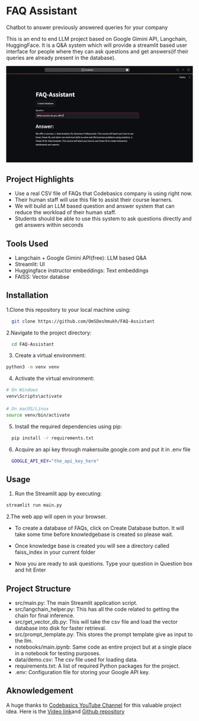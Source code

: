 # FAQ Assistant
 Chatbot to answer previously answered queries for your company

This is an end to end LLM project based on Google Gimini API, Langchain, HuggingFace. It is a  Q&A system which will provide a streamlit based user interface for people where they can ask questions and get answers(if their queries are already present in the database). 

![](images/example.png)

## Project Highlights

- Use a real CSV file of FAQs that Codebasics company is using right now. 
- Their human staff will use this file to assist their course learners.
- We will build an LLM based question and answer system that can reduce the workload of their human staff.
- Students should be able to use this system to ask questions directly and get answers within seconds

## Tools Used
  - Langchain + Google Gimini API(free): LLM based Q&A
  - Streamlit: UI
  - Huggingface instructor embeddings: Text embeddings
  - FAISS: Vector databse

## Installation

1.Clone this repository to your local machine using:

```bash
  git clone https://github.com/OmSDeshmukh/FAQ-Assistant
```
2.Navigate to the project directory:

```bash
  cd FAQ-Assistant
```

3. Create a virtual environment:

```bash
python3 -m venv venv
```

4. Activate the virtual environment:

```bash
# On Windows
venv\Scripts\activate

# On macOS/Linux
source venv/bin/activate
```

5. Install the required dependencies using pip:

```bash
  pip install -r requirements.txt
```

6. Acquire an api key through makersuite.google.com and put it in .env file

```bash
  GOOGLE_API_KEY="the_api_key_here"
```

## Usage

1. Run the Streamlit app by executing:
```bash
streamlit run main.py

```

2.The web app will open in your browser.

- To create a database of FAQs, click on Create Database button. It will take some time before knowledgebase is created so please wait.

- Once knowledge base is created you will see a directory called faiss_index in your current folder

- Now you are ready to ask questions. Type your question in Question box and hit Enter

## Project Structure

- src/main.py: The main Streamlit application script.
- src/langchain_helper.py: This has all the code related to getting the chain for final inference.
- src/get_vector_db.py: This will take the csv file and load the vector database into disk for faster retrieval.
- src/prompt_template.py: This stores the prompt template give as input to the llm.
- notebooks/main.ipynb: Same code as entire project but at a single place in a notebook for testing purposes.
- data/demo.csv: The csv file used for loading data.
- requirements.txt: A list of required Python packages for the project.
- .env: Configuration file for storing your Google API key.

## Aknowledgement

A huge thanks to [Codebasics YouTube Channel](https://www.youtube.com/@codebasics) for this valuable project idea. Here is the [Video link](https://youtu.be/AjQPRomyd-k?si=ZKr1PZuxUExvGRW7)and [Github repository](https://github.com/codebasics/langchain/tree/main/3_project_codebasics_q_and_a)
